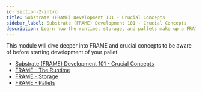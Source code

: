 ```yaml
---
id: section-2-intro
title: Substrate (FRAME) Development 101 - Crucial Concepts
sidebar_label: Substrate (FRAME) Development 101 - Crucial Concepts
description: Learn how the runtime, storage, and pallets make up a FRAME and Substrate-based blockchain.
---
```


This module will dive deeper into FRAME and crucial concepts to be aware of before starting development of your pallet. 

- [Substrate (FRAME) Development 101 - Crucial Concepts](./intro.md)
- [FRAME - The Runtime](./substrate-runtime.md)
- [FRAME - Storage](./substrate-storage.md)
- [FRAME - Pallets](./substrate-pallets.md)
